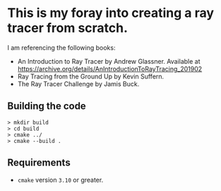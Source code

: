 # This is my foray into creating a ray tracer from scratch.


I am referencing the following books:
- An Introduction to Ray Tracer by Andrew Glassner. Available at https://archive.org/details/AnIntroductionToRayTracing_201902
- Ray Tracing from the Ground Up by Kevin Suffern.
- The Ray Tracer Challenge by Jamis Buck.

## Building the code
```
> mkdir build
> cd build
> cmake ../
> cmake --build .
```

## Requirements
- `cmake` version `3.10` or greater.